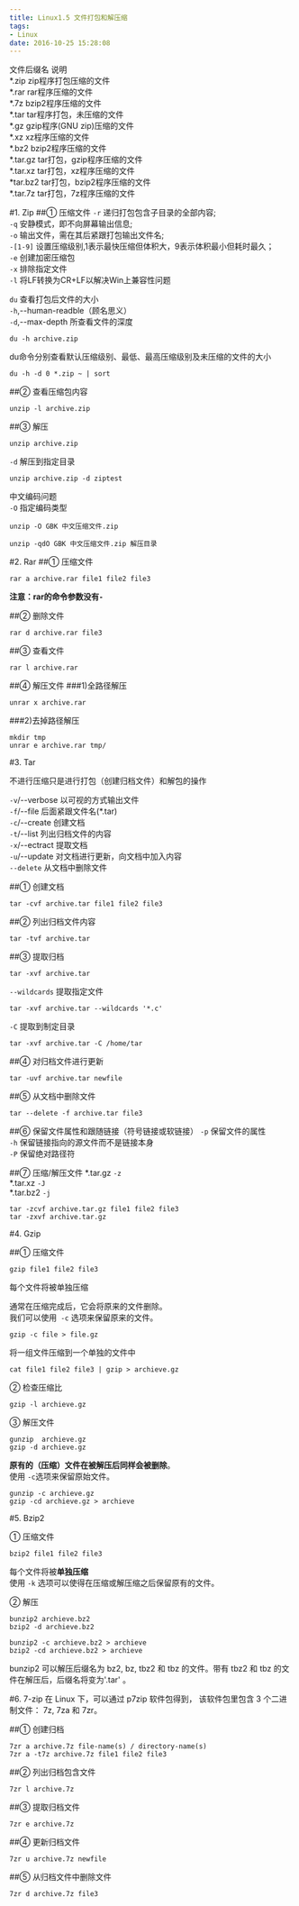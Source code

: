 ```yaml
---
title: Linux1.5 文件打包和解压缩
tags:
- Linux
date: 2016-10-25 15:28:08
---
```


文件后缀名 	说明    
*.zip 	        zip程序打包压缩的文件    
*.rar 	        rar程序压缩的文件    
*.7z 	        bzip2程序压缩的文件    
*.tar 	        tar程序打包，未压缩的文件    
*.gz 	        gzip程序(GNU zip)压缩的文件    
*.xz 	        xz程序压缩的文件    
*.bz2 	        bzip2程序压缩的文件    
*.tar.gz 	tar打包，gzip程序压缩的文件    
*.tar.xz 	tar打包，xz程序压缩的文件    
*tar.bz2 	tar打包，bzip2程序压缩的文件    
*.tar.7z 	tar打包，7z程序压缩的文件    

<!-- more -->

#1. Zip
##① 压缩文件
`-r`	递归打包包含子目录的全部内容;    
`-q`	安静模式，即不向屏幕输出信息;    
`-o`	输出文件，需在其后紧跟打包输出文件名;    
`-[1-9]`	设置压缩级别,1表示最快压缩但体积大，9表示体积最小但耗时最久；    
`-e`	创建加密压缩包    
`-x`	排除指定文件    
`-l`	        将LF转换为CR+LF以解决Win上兼容性问题    

`du`	查看打包后文件的大小     
`-h`,--human-readble（顾名思义）    
`-d`,--max-depth	所查看文件的深度    

```shell
du -h archive.zip
```
du命令分别查看默认压缩级别、最低、最高压缩级别及未压缩的文件的大小

```shell
du -h -d 0 *.zip ~ | sort
```
##② 查看压缩包内容
```shell
unzip -l archive.zip
```
##③  解压
```shell
unzip archive.zip
```
`-d`	解压到指定目录
​    
```shell
unzip archive.zip -d ziptest    
```
中文编码问题    
`-O`	指定编码类型    

```shell
unzip -O GBK 中文压缩文件.zip
```

```shell
unzip -qdO GBK 中文压缩文件.zip 解压目录
```
#2. Rar
##① 压缩文件
```shell
rar a archive.rar file1 file2 file3
```
**注意：rar的命令参数没有`-`**

##② 删除文件
```shell
rar d archive.rar file3
```
##③ 查看文件
```shell
rar l archive.rar
```
##④ 解压文件
###1)全路径解压
```shell
unrar x archive.rar
```
###2)去掉路径解压              
```shell
mkdir tmp
unrar e archive.rar tmp/
```
#3. Tar

不进行压缩只是进行打包（创建归档文件）和解包的操作

`-v`/--verbose	以可视的方式输出文件    
`-f`/--file	后面紧跟文件名(*.tar)    
`-c`/--create	创建文档    
`-t`/--list	列出归档文件的内容    
`-x`/--ectract	提取文档    
`-u`/--update	对文档进行更新，向文档中加入内容    
`--delete`	从文档中删除文件    

##① 创建文档 
```shell
tar -cvf archive.tar file1 file2 file3
```
##② 列出归档文件内容
```shell
tar -tvf archive.tar 
```
##③ 提取归档
```shell
tar -xvf archive.tar 
```
`--wildcards`	提取指定文件    

```shell
tar -xvf archive.tar --wildcards '*.c'
```
`-C`	提取到制定目录    

```shell
tar -xvf archive.tar -C /home/tar
```
##④ 对归档文件进行更新
```shell
tar -uvf archive.tar newfile
```
##⑤ 从文档中删除文件
```shell
tar --delete -f archive.tar file3
```
##⑥ 保留文件属性和跟随链接（符号链接或软链接）
`-p`	保留文件的属性    
`-h`	保留链接指向的源文件而不是链接本身    
`-P`	保留绝对路径符    

##⑦ 压缩/解压文件
*.tar.gz        `-z`    
*.tar.xz        `-J`    
*.tar.bz2        `-j`    

```shell
tar -zcvf archive.tar.gz file1 file2 file3        
tar -zxvf archive.tar.gz    
```
#4. Gzip

##① 压缩文件
```shell
gzip file1 file2 file3
```
每个文件将被单独压缩

通常在压缩完成后，它会将原来的文件删除。    
我们可以使用` -c` 选项来保留原来的文件。    

```shell
gzip -c file > file.gz    
```
将一组文件压缩到一个单独的文件中    

```shell
cat file1 file2 file3 | gzip > archieve.gz
```

② 检查压缩比

```shell
gzip -l archieve.gz
```
③ 解压文件

```shell
gunzip  archieve.gz
gzip -d archieve.gz
```
**原有的（压缩）文件在被解压后同样会被删除**。    
使用 `-c`选项来保留原始文件。    

```shell
gunzip -c archieve.gz
gzip -cd archieve.gz > archieve
```
#5. Bzip2

① 压缩文件

```shell
bzip2 file1 file2 file3
```
每个文件将被**单独压缩**    
使用 `-k` 选项可以使得在压缩或解压缩之后保留原有的文件。

② 解压

```shell
bunzip2 archieve.bz2
bzip2 -d archieve.bz2

bunzip2 -c archieve.bz2 > archieve
bzip2 -cd archieve.bz2 > archieve
```
bunzip2 可以解压后缀名为 bz2, bz, tbz2 和 tbz 的文件。带有 tbz2 和 tbz 的文件在解压后，后缀名将变为'.tar' 。

#6. 7-zip
在 Linux 下，可以通过 p7zip 软件包得到，
该软件包里包含 3 个二进制文件： 7z, 7za 和 7zr。

##① 创建归档
```shell
7zr a archive.7z file-name(s) / directory-name(s)
7zr a -t7z archive.7z file1 file2 file3
```
##② 列出归档包含文件
```shell
7zr l archive.7z
```
##③ 提取归档文件
```shell
7zr e archive.7z
```
##④ 更新归档文件
```shell
7zr u archive.7z newfile
```
##⑤ 从归档文件中删除文件
```shell
7zr d archive.7z file3
```